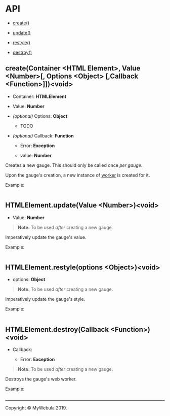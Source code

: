 # API

- [create()]()

- [update()]()

- [restyle()]()

- [destroy()]()

## create(Container \<HTML Element\>, Value \<Number\>[, Options \<Object\> [,Callback \<Function\>]])\<void\>

- Container: **HTMLElement**

- Value: **Number**

- _(optional)_ Options: **Object**

  - TODO

- _(optional)_ Callback: **Function**

  - Error: **Exception**

  - value: **Number**

Creates a new gauge. This should only be called once _per gauge_.

Upon the gauge's creation, a new instance of [worker]() is created for it.

Example:

```javascript
```

## HTMLElement.update(Value \<Number\>)\<void\>

- Value: **Number**

> **Note:** To be used _after_ creating a new gauge.

Imperatively update the gauge's value.

Example:

```javascript
```

## HTMLElement.restyle(options \<Object\>)\<void\>

- options: **Object**

> **Note:** To be used _after_ creating a new gauge.

Imperatively update the gauge's style.

Example:

```javascript
```
## HTMLElement.destroy(Callback \<Function\>)\<void\>

- Callback:

  - Error: **Exception**
  

> **Note:** To be used _after_ creating a new gauge.

Destroys the gauge's web worker.

Example:

```javascript
```

---
Copyright &copy; MyWebula 2019.
